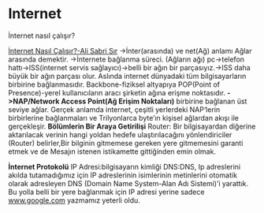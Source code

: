 # Internet
İnternet nasıl çalışır?

<a href="https://medium.com/bili%C5%9Fim-hareketi/i%CC%87nternet-nas%C4%B1l-%C3%A7al%C4%B1%C5%9F%C4%B1r-96f9d52d7724">İnternet Nasıl Çalışır?-Ali Sabri Sır</a>
->İnter(arasında) ve net(Ağ) anlamı Ağlar arasında demektir.
->İnternete bağlanma süreci. (Ağların ağı)
  pc->telefon hattı->ISS(internet servis sağlayıcı)->belli bir ağın bir parçasıyız.->ISS daha büyük bir ağın parçası olur.
  Aslında internet dünyadaki tüm bilgisayarların birbirine bağlanmasıdır.
  Backbone-fiziksel altyapıya
  POP(Point of Presence)-yerel kullanıcıların aracı şirketin ağına erişme noktasıdır.
 <b>->NAP/Network Access Point(Ağ Erişim Noktaları)</b>
 birbirine bağlanan üst seviye ağlar.
 Gerçek anlamda internet, çeşitli yerlerdeki NAP‘lerin birbirlerine bağlanmaları ve Trilyonlarca byte’ın kişisel ağlardan akışı ile gerçekleşir.
<b>Bölümlerin Bir Araya Getirilişi</b>
Router: Bir bilgisayardan diğerine aktarılacak verinin hangi yoldan hedefe ulaştırılacağını yönlendiriciler (Router) belirler,Bir bilginin gitmemese gereken yere gitmemesini garanti etmek ve de Mesajın istenen istikamette gittiğinden emin olmak.

<b>İnternet Protokolü</b>
IP Adresi:bilgisayarın kimliği
DNS:DNS, Ip adreslerini akılda tutamadığımız için IP adreslerinin isimlerinin metinlerini otomatik olarak adresleyen DNS (Domain Name System-Alan Adı Sistemi)’i yarattık. Bu yolla belli bir yere bağlanmak için IP adresi yerine sadece www.google.com yazmamız yeterli oldu.
